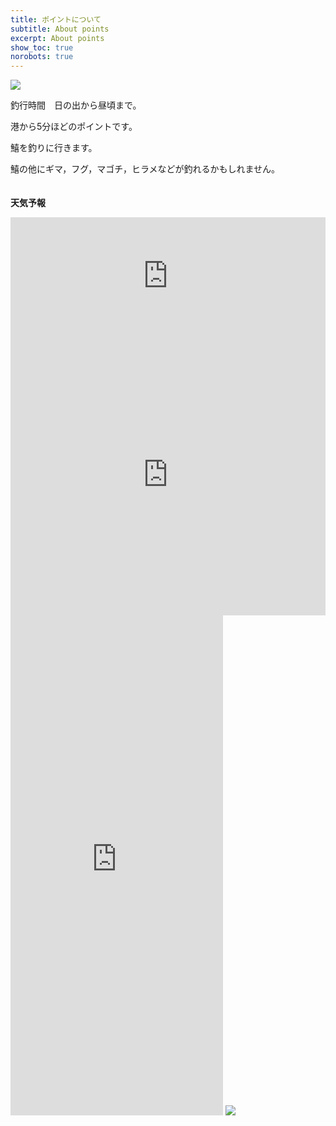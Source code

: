 ```yaml
---
title: ポイントについて
subtitle: About points
excerpt: About points
show_toc: true
norobots: true
---
```

<img src="https://dsm04pap002files.storage.live.com/y4mvzCqXCfQQ768jecW8TZI-o5E2Zd0BDzVu-nkrZOG7jqf46qqvPyHgfGUfELksbTw_7uChCtELRAMlGEZRPs7wsj8NN87WhPCBMk_p7ewmhF6X5ICY0jEPe6fTSoJpCPJ32DERGNUIUP0o4spbH3VtmnztPPUbOgiKgMVNbOZNevsRGno-C__FqfjmcZvIcLo5tC5_WJmi2KkGN5FE_7jWg?encodeFailures=1&width=585&height=855">

釣行時間　日の出から昼頃まで。 

港から5分ほどのポイントです。 

鱚を釣りに行きます。 

鱚の他にギマ，フグ，マゴチ，ヒラメなどが釣れるかもしれません。<br><br><br>
**天気予報**
<iframe width="100%" height="187" src="https://embed.windy.com/embed.html?type=forecast&location=coordinates&detail=true&detailLat=34.77573719668075&detailLon=137.10176557750196&metricTemp=°C&metricRain=mm&metricWind=m/s" frameborder="0"></iframe><br>
  
  

<iframe width="100%" height="450" src="https://embed.windy.com/embed.html?type=map&location=coordinates&metricRain=mm&metricTemp=°C&metricWind=m/s&zoom=11&overlay=wind&product=ecmwf&level=surface&lat=34.731&lon=137.084&detailLat=34.69589662514323&detailLon=137.02354431152347&marker=true&message=true" frameborder="0"></iframe><br>


<iframe src="https://okappalink.com/index/parts3/?point_code=166&b=w" width="340px" height="800px" style="border:0; border:none;"></iframe>


<!--shinobi1--><script type="text/javascript" src="//xa.shinobi.jp/ufo/191665703"></script><noscript><a href="//xa.shinobi.jp/bin/gg?191665703" target="_blank"><img src="//xa.shinobi.jp/bin/ll?191665703" border="0"></a><br><span style="font-size:9px"><img style="margin:0;vertical-align:text-bottom;" src="//img.shinobi.jp/tadaima/fj.gif" width="6.5" height="3.5"> </span></noscript><!--shinobi2-->
